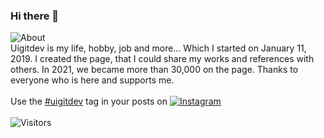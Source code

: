 ### Hi there 👋

![About](https://img.shields.io/badge/About-uigitdev-grightgreen)</br>
Uigitdev is my life, hobby, job and more... Which I started on January 11, 2019. I created the page, that I could share my works and references with others. In 2021, we became more than 30,000 on the page. Thanks to everyone who is here and supports me.
<br/><br/>
Use the <a name="tag" href="https://www.instagram.com/explore/tags/uigitdev/">#uigitdev</a> tag in your posts on [![Instagram](https://img.shields.io/badge/Instagram-black?logo=Instagram&logoColor=grightgreen&labelColor=black)](https://www.instagram.com/uigitdev/)
<br/><br/>
![Visitors](https://visitor-badge.glitch.me/badge?page_id=uigitdev) 
